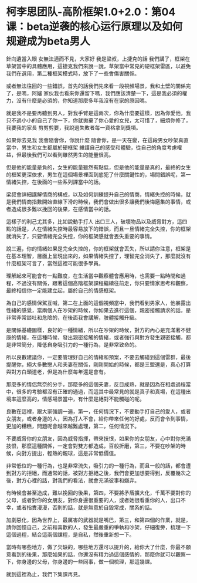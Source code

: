 # 柯李思团队-高阶框架1.0+2.0：第04课：beta逆袭的核心运行原理以及如何规避成为beta男人

針向遺當入眼 女無法適而不見，大家好 我是梁叔，上捷克的話 我們講了，框架在草架當中的具體應用，這捷克我們來說一說，草架當中常見的硬框架雷區，以避免我們在選用，第二種框架模式時，放下了一些會傷害關係。

或者無法往回的一些錯誤，首先的話我們先來看一段視頻場景，我和土壁的關係完了，是嗎，阿嬸 家伙我也看來你還留下嗎，我們應該清楚一下，這是我必須的權力，沒有什麼是必須的，你知道那麼多年我沒有在家的原因嗎。

就是我不是要再聽到男人，對我手臂是這兩次，你為什麼要這樣，因為你愛他，我只不過小小的自己了你一下，你就拋棄了你心愛的女兒，太可惜了，細煩你修了，我要我的家長 剪剪剪要，我說過失敗者每一資格拿到獎項。

如果你去見我 我會隨會你，你說什麼 隨會你，是一天在變，在這段男女吵架真直當中，男生和女生都屬於硬框架 維護自己的感受和體驗，從自己的角度考慮權益，但最後我們可以看到雖然男生的能量很高。

但是他的能量是負的，女生的能量雖然有點低，但是他的能量是真的，最終的女生的框架更深依求，男生在這個場景裡面到底犯了什麼關鍵性的，場間錯誤呢，第一 情緒失控，在後面的一些系列課當中的話。

梁叔會詳細講解情商的構成，以及如何訓練提升自己的情商，情緒失控的時候，就是我們情商指數開始直線下滑的時候，我們會做出很多讓我們後悔磨集的事情，或者造成很多難以挽回的後果，在感情當中的話。

這樣子的利己尤其多，比如說動手打人 出口三人，破壞物品以及威脅對方，這四點的話是，人在情緒失控時最容易放下的錯誤，而且一旦情緒完全失控，你的框架就消失了，只要情緒完全失控，你的框架感就會丟失重要的事情。

說三遍，你的情緒如果是完全失控的，你的框架就會丟失，所以請你注意，框架是在基本理智，層面上呈現出來的，如果情緒失控了，理智完全消失了，那麼就沒有什麼框架可言了，當然這裡可能很多學員。

理解起來可能會有一點難度，在生活當中觀察體會應用時，也需要一點時間和過程，不過沒有關係，跟著這個高階框架課程繼續往前走，你只要情家思考和觀察，最終相信你一定能建立起，屬於自己的情感框架。

為自己的感情保駕互喊，第二在上面的這個視頻當中，我們看到男家人，他暴露出性緒的感覺，當兩個人在吵架的時候，你如果去進行這個，親密接觸請求的話，是非常非常談吐和危險的，在後面我會講解，肢體接觸升級。

是關係基礎圖樣，良好的一種情緒，所以在吵架的時候，對方的內心是充滿著不健康的情緒，在這種時候，發出親密接觸的情緒，或者強行與對方發生親密接觸，都是非常簡分，降低自身吸引力的一種行為，是非常致命的。

所以良數建議你，一定要管理好自己的情緒和預案，不要去觸碰到這個雷群，最後提醒你，絕大多數戀人和夫妻在關係，剛剛開始的時候，都是三盟還是，真心打算與對方白頭道老，但是為什麼每年還是會有。

那麼多的情侶無奈的分手，那麼多的這個夫妻，反目成熟，就是因為在相處過程當中，很多的考驗都沒有正確的通過，而這其中最常見的就是真子和真場，在這種出境率這麼高的，情感場景當中，有什麼是絕對不能觸碰的呢。

良數在這裡，跟大家強調一遍，第一，任何情況下，不要動手打自己的愛人，或者女朋友，或者身邊的人，因為打人不會，給你帶來任何的好處，反而會令到事情，更加的糟糕，問題呢會越來越難處理，第二，任何情況下。

不要威脅你的女朋友，因為威脅指揮，帶來技恨，如果你的女朋友，心中對你充滿技恨，那麼這種關係，一定會對雙方都造成，百般折磨，第三，不要在吵架的時候，向對方提出，輕熱的親球，這是非常低價值。

非常低位的一種行為，也是非常流失，吸引力的一種行為，而且一般的話，都會遭到對方的拒絕，而通常的話，被對方拒絕之後，我們會更加想要得到，反覆幾次之後，對方心裡的話，對我們的看法，就會充滿彼事和嫌弃。

有時候會甚至造成，難以挽回的後果，第四，不要將矛盾擴大化，千萬不要對你的父母，或者對你的女朋友，對你身邊很重要的人，或者她很看重你的人，出口不幸，或者指責漫漫，否則的話，就是無意於自毀常成，關系的話。

加劇惡化，因為世界上，最厲害的武器就是嘴巴，第三，和第四個的作業，就是，請你回憶自己，之前和喜歡的人，發生最嚴重的爭執和吵架，仔細復旁，梳理一下這個過程，結合這兩個課程，是自私，然後重新想一下。

當時有哪些地方，做了欠缺的，哪些地方還可以提升的，給你大了什麼，你最不願意看到的後果，那麼如果的話，你還沒有精力過這個感情的，那麼你就可以觀察一下，你身邊的父母，你身邊的一些同事，做一個梳理，那這幾課。

就到這裡為止，我們下集課再見。